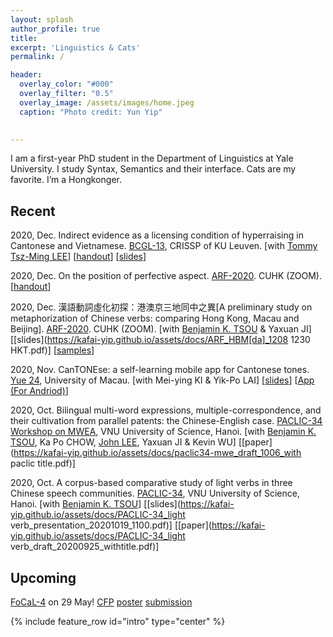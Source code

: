 ```yaml
---
layout: splash
author_profile: true
title:
excerpt: 'Linguistics & Cats'
permalink: /

header:
  overlay_color: "#000"
  overlay_filter: "0.5"
  overlay_image: /assets/images/home.jpeg
  caption: "Photo credit: Yun Yip"

  
---
```


I am a first-year PhD student in the Department of Linguistics at Yale University. I study Syntax, Semantics and their interface. Cats are my favorite. I’m a Hongkonger.

## Recent

2020, Dec. Indirect evidence as a licensing condition of hyperraising in Cantonese and Vietnamese. [BCGL-13](https://www.crissp.be/bcgl-13-the-syntax-and-semantics-of-clausal-complementation/), CRISSP of KU Leuven. [with [Tommy Tsz-Ming LEE](https://tszminglee.github.io/)] [[handout](https://kafai-yip.github.io/assets/docs/BCGL_HR_evidentiality_handout.pdf)] [[slides](https://kafai-yip.github.io/assets/docs/BCGL_HR_evidentiality_slides.pdf)]

2020, Dec. On the position of perfective aspect. [ARF-2020](https://www.lshk.org/annual-research-forum-arf). CUHK (ZOOM). [[handout](https://kafai-yip.github.io/assets/docs/ARF2020_perfective_handout_20201212.pdf)]

2020, Dec. 漢語動詞虛化初探：港澳京三地同中之異[A preliminary study on metaphorization of Chinese verbs: comparing Hong Kong, Macau and Beijing]. [ARF-2020](https://www.lshk.org/annual-research-forum-arf). CUHK (ZOOM). [with [Benjamin K. TSOU](https://lt.cityu.edu.hk/People/Peop_peopleProfile.asp?peop_rkcl=1&peop_StfID=134) & Yaxuan JI] [[slides](https://kafai-yip.github.io/assets/docs/ARF_HBM[da]_1208 1230 HKT.pdf)] [[samples](https://kafai-yip.github.io/assets/docs/ARF2020_da_TypeII_examples.pdf)]

2020, Nov. CanTONEse: a self-learning mobile app for Cantonese tones. [Yue 24](https://fah.um.edu.mo/yue2020/), University of Macau. [with Mei-ying KI & Yik-Po LAI] [[slides](https://docs.google.com/presentation/d/1qJQlwvJAXd_KDMfQaqr21ZZdPj3p17dDsMirqcedfD8/edit?usp=sharing)] [[App (For Andriod)](https://drive.google.com/file/d/15MCHYrVcpEPJf59HjeGXEEAF9aukUN-9/view?usp=sharing)]

2020, Oct. Bilingual multi-word expressions, multiple-correspondence, and their cultivation from parallel patents: the Chinese-English case. [PACLIC-34 Workshop on MWEA](https://vlsp.org.vn/paclic2020/mwea), VNU University of Science, Hanoi. [with [Benjamin K. TSOU](https://lt.cityu.edu.hk/People/Peop_peopleProfile.asp?peop_rkcl=1&peop_StfID=134), Ka Po CHOW, [John LEE](http://www2.lt.cityu.edu.hk/~jsylee/), Yaxuan JI & Kevin WU] [[paper](https://kafai-yip.github.io/assets/docs/paclic34-mwe_draft_1006_with paclic title.pdf)]

2020, Oct. A corpus-based comparative study of light verbs in three Chinese speech communities. [PACLIC-34](https://vlsp.org.vn/paclic2020/), VNU University of Science, Hanoi. [with [Benjamin K. TSOU](https://lt.cityu.edu.hk/People/Peop_peopleProfile.asp?peop_rkcl=1&peop_StfID=134)] [[slides](https://kafai-yip.github.io/assets/docs/PACLIC-34_light verb_presentation_20201019_1100.pdf)] [[paper](https://kafai-yip.github.io/assets/docs/PACLIC-34_light verb_draft_20200925_withtitle.pdf)]

## Upcoming

[FoCaL-4](https://focalhongkong.wordpress.com/) on 29 May! [CFP](https://focalhongkong.wordpress.com/%e5%be%b5%e7%a8%bf%e9%80%9a%e7%9f%a5-call-for-papers/) [poster](https://focalhongkong.wordpress.com/%e6%b5%b7%e5%a0%b1-poster/) [submission](https://easychair.org/conferences/?conf=focal4 )

{% include feature_row id="intro" type="center" %}
